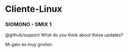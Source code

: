 # Cliente-Linux
### SIOMONO - SMIX 1

@github/support What do you think about these updates?
<p>Mi gato es muy gruñon</p>

